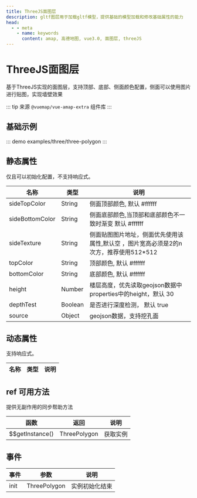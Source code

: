 ```yaml
---
title: ThreeJS面图层
description: gltf图层用于加载gltf模型，提供基础的模型加载和修改基础属性的能力
head:
  - - meta
    - name: keywords
      content: amap, 高德地图, vue3.0, 面图层, threeJS
---
```


# ThreeJS面图层
基于ThreeJS实现的面图层，支持顶部、底部、侧面颜色配置，侧面可以使用图片进行贴图，实现墙壁效果

::: tip
来源 ```@vuemap/vue-amap-extra``` 组件库
:::

## 基础示例

::: demo
examples/three/three-polygon
:::


## 静态属性
仅且可以初始化配置，不支持响应式。

名称 | 类型 | 说明
---|---|---|
sideTopColor  | String | 侧面顶部颜色, 默认 #ffffff
sideBottomColor  | String | 侧面底部颜色,当顶部和底部颜色不一致时渐变 默认 #ffffff
sideTexture | String | 侧面贴图图片地址，侧面优先使用该属性,默认空 ，图片宽高必须是2的n次方，推荐使用512*512
topColor | String | 顶部颜色, 默认 #ffffff
bottomColor | String | 底部颜色, 默认 #ffffff
height | Number | 楼层高度，优先读取geojson数据中properties中的height，默认 30
depthTest | Boolean | 是否进行深度检测， 默认 true
source | Object | geojson数据，支持挖孔面

## 动态属性
支持响应式。

名称 | 类型                                         | 说明
---|--------------------------------------------|---|


## ref 可用方法
提供无副作用的同步帮助方法

函数 | 返回 | 说明
---|---|---|
$$getInstance() | ThreePolygon | 获取实例

## 事件

事件 | 参数 | 说明
---|---|---|
init | ThreePolygon | 实例初始化结束

